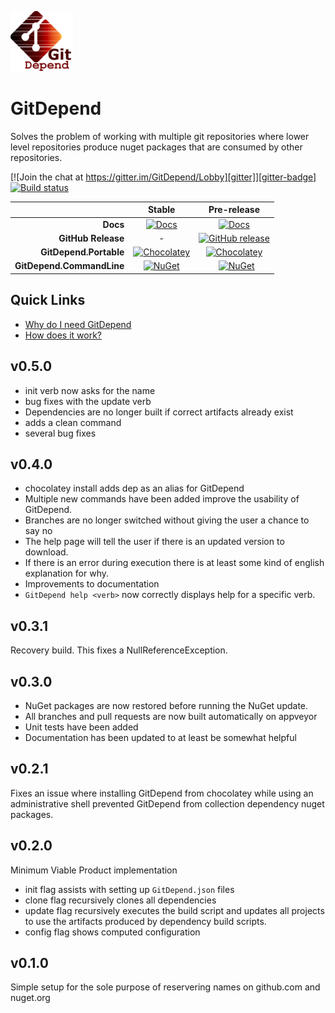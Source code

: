 ![Icon][icon]

# GitDepend

Solves the problem of working with multiple git repositories where lower level repositories produce nuget packages that are consumed by other repositories.

[![Join the chat at https://gitter.im/GitDepend/Lobby][gitter]][gitter-badge]
[![Build status][appveyor-badge]][appveyor]

|                            |                Stable               |                 Pre-release               |
| -------------------------: | :---------------------------------: | :---------------------------------------: |
|                  **Docs**  |     [![Docs][docs-badge]][docs]     |    [![Docs][docs-pre-badge]][docs-pre]    |
|        **GitHub Release**  |                 -                   | [![GitHub release][gh-rel-badge]][gh-rel] |
|    **GitDepend.Portable**  | [![Chocolatey][choco-badge]][choco] |   [![Chocolatey][choco-pre-badge]][choco] |
| **GitDepend.CommandLine**  |     [![NuGet][gdc-badge]][gdc]      |       [![NuGet][gdc-pre-badge]][gdc]      |


## Quick Links

* [Why do I need GitDepend](http://gitdepend.readthedocs.io/en/latest/why.html)
* [How does it work?](http://gitdepend.readthedocs.io/en/latest/usage_example.html)

## v0.5.0
* init verb now asks for the name
* bug fixes with the update verb
* Dependencies are no longer built if correct artifacts already exist
* adds a clean command
* several bug fixes

## v0.4.0
* chocolatey install adds dep as an alias for GitDepend
* Multiple new commands have been added improve the usability of GitDepend.
* Branches are no longer switched without giving the user a chance to say no
* The help page will tell the user if there is an updated version to download.
* If there is an error during execution there is at least some kind of english explanation for why.
* Improvements to documentation
* `GitDepend help <verb>` now correctly displays help for a specific verb.

## v0.3.1
Recovery build. This fixes a NullReferenceException.

## v0.3.0
* NuGet packages are now restored before running the NuGet update.
* All branches and pull requests are now built automatically on appveyor
* Unit tests have been added
* Documentation has been updated to at least be somewhat helpful

## v0.2.1
Fixes an issue where installing GitDepend from chocolatey while using an administrative shell prevented GitDepend from
collection dependency nuget packages.

## v0.2.0
Minimum Viable Product implementation

* init flag assists with setting up `GitDepend.json` files
* clone flag recursively clones all dependencies
* update flag recursively executes the build script and updates all projects to use the artifacts produced by dependency build scripts.
* config flag shows computed configuration

## v0.1.0
Simple setup for the sole purpose of reservering names on github.com and nuget.org

[icon]:            https://raw.githubusercontent.com/GitDepend/GitDepend/master/docs/img/gitdependsmall.png
[gitter]:          https://badges.gitter.im/GitDepend/Lobby.svg
[gitter-badge]:    https://gitter.im/GitDepend/Lobby?utm_source=badge&utm_medium=badge&utm_campaign=pr-badge&utm_content=badge
[appveyor]:        https://ci.appveyor.com/project/gitdepend/gitdepend/branch/develop
[appveyor-badge]:  https://ci.appveyor.com/api/projects/status/github/gitdepend/GitDepend?branch=develop&svg=true
[docs]:            http://gitdepend.readthedocs.org/en/stable/
[docs-badge]:      https://readthedocs.org/projects/gitdepend/badge/?version=stable
[docs-pre]:        http://gitdepend.readthedocs.org/en/latest/
[docs-pre-badge]:  https://readthedocs.org/projects/gitdepend/badge/?version=latest
[gh-rel]:          https://github.com/gitdepend/GitDepend/releases/latest
[gh-rel-badge]:    https://img.shields.io/github/release/gitdepend/gitdepend.svg
[choco]:           https://chocolatey.org/packages/GitDepend.Portable
[choco-badge]:     https://img.shields.io/chocolatey/v/gitepend.portable.svg
[choco-pre-badge]: https://img.shields.io/chocolatey/vpre/gitdepend.portable.svg
[gdc]:             https://www.nuget.org/packages/GitDepend.CommandLine
[gdc-badge]:       https://img.shields.io/nuget/v/GitDepend.CommandLine.svg
[gdc-pre-badge]:   https://img.shields.io/nuget/vpre/GitDepend.CommandLine.svg
